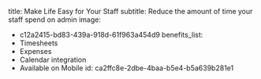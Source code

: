 title: Make Life Easy for Your Staff
subtitle: Reduce the amount of time your staff spend on admin
image:
  - c12a2415-bd83-439a-918d-61f963a454d9
benefits_list:
  - Timesheets
  - Expenses
  - Calendar integration
  - Available on Mobile
id: ca2ffc8e-2dbe-4baa-b5e4-b5a639b281e1

